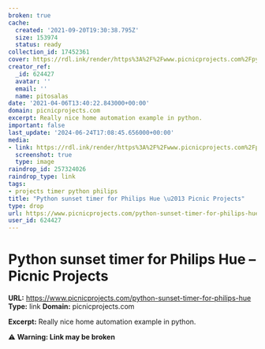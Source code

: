```yaml
---
broken: true
cache:
  created: '2021-09-20T19:30:38.795Z'
  size: 153974
  status: ready
collection_id: 17452361
cover: https://rdl.ink/render/https%3A%2F%2Fwww.picnicprojects.com%2Fpython-sunset-timer-for-philips-hue
creator_ref:
  _id: 624427
  avatar: ''
  email: ''
  name: pitosalas
date: '2021-04-06T13:40:22.843000+00:00'
domain: picnicprojects.com
excerpt: Really nice home automation example in python.
important: false
last_update: '2024-06-24T17:08:45.656000+00:00'
media:
- link: https://rdl.ink/render/https%3A%2F%2Fwww.picnicprojects.com%2Fpython-sunset-timer-for-philips-hue
  screenshot: true
  type: image
raindrop_id: 257324026
raindrop_type: link
tags:
- projects timer python philips
title: "Python sunset timer for Philips Hue \u2013 Picnic Projects"
type: drop
url: https://www.picnicprojects.com/python-sunset-timer-for-philips-hue
user_id: 624427
---
```


# Python sunset timer for Philips Hue – Picnic Projects

**URL:** https://www.picnicprojects.com/python-sunset-timer-for-philips-hue
**Type:** link
**Domain:** picnicprojects.com

**Excerpt:** Really nice home automation example in python.

⚠️ **Warning: Link may be broken**
